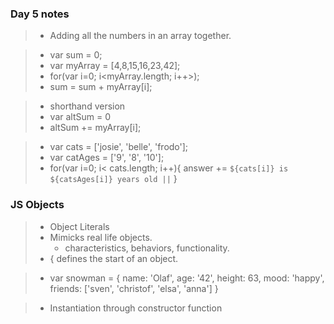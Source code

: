 ### Day 5 notes
> - Adding all the numbers in an array together.

> - var sum = 0;
> - var myArray = [4,8,15,16,23,42];
> - for(var i=0; i<myArray.length; i++>);
> - sum = sum + myArray[i];

> - shorthand version
> - var altSum = 0
> - altSum += myArray[i];

> - var cats = ['josie', 'belle', 'frodo'];
> - var catAges = ['9', '8', '10'];
> - for(var i=0; i< cats.length; i++){
answer += `${cats[i]} is ${catsAges[i]}
years old ||`
}

### JS Objects
> - Object Literals
> - Mimicks real life objects. 
>    - characteristics, behaviors, functionality.
> - { defines the start of an object.

> - var snowman =  {
    name: 'Olaf',
    age: '42',
    height: 63,
    mood: 'happy',
    friends: ['sven', 'christof', 'elsa', 'anna']
}

> - Instantiation through constructor function